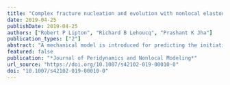```yaml
---
title: "Complex fracture nucleation and evolution with nonlocal elastodynamics"
date: 2019-04-25
publishDate: 2019-04-25
authors: ["Robert P Lipton", "Richard B Lehoucq", "Prashant K Jha"]
publication_types: ["2"]
abstract: "A mechanical model is introduced for predicting the initiation and evolution of complex fracture patterns without the need for a damage variable or law. The model, a continuum variant of Newton’s second law, uses integral rather than partial differential operators where the region of integration is over finite domain. The force interaction is derived from a novel nonconvex strain energy density function, resulting in a nonmonotonic material model. The resulting equation of motion is proved to be mathematically well-posed. The model has the capacity to simulate nucleation and growth of multiple, mutually interacting dynamic fractures. In the limit of zero region of integration, the model reproduces the classic Griffith model of brittle fracture. The simplicity of the formulation avoids the need for supplemental kinetic relations that dictate crack growth or the need for an explicit damage evolution law."
featured: false
publication: "*Journal of Peridynamics and Nonlocal Modeling*"
url_source: "https://doi.org/10.1007/s42102-019-00010-0"
doi: "10.1007/s42102-019-00010-0"
---
```


